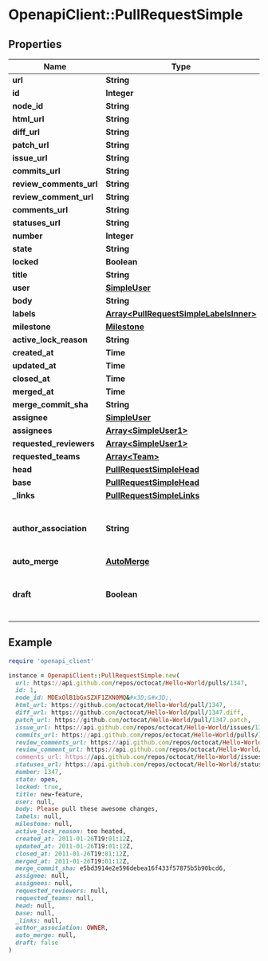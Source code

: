 # OpenapiClient::PullRequestSimple

## Properties

| Name | Type | Description | Notes |
| ---- | ---- | ----------- | ----- |
| **url** | **String** |  |  |
| **id** | **Integer** |  |  |
| **node_id** | **String** |  |  |
| **html_url** | **String** |  |  |
| **diff_url** | **String** |  |  |
| **patch_url** | **String** |  |  |
| **issue_url** | **String** |  |  |
| **commits_url** | **String** |  |  |
| **review_comments_url** | **String** |  |  |
| **review_comment_url** | **String** |  |  |
| **comments_url** | **String** |  |  |
| **statuses_url** | **String** |  |  |
| **number** | **Integer** |  |  |
| **state** | **String** |  |  |
| **locked** | **Boolean** |  |  |
| **title** | **String** |  |  |
| **user** | [**SimpleUser**](SimpleUser.md) |  |  |
| **body** | **String** |  |  |
| **labels** | [**Array&lt;PullRequestSimpleLabelsInner&gt;**](PullRequestSimpleLabelsInner.md) |  |  |
| **milestone** | [**Milestone**](Milestone.md) |  |  |
| **active_lock_reason** | **String** |  | [optional] |
| **created_at** | **Time** |  |  |
| **updated_at** | **Time** |  |  |
| **closed_at** | **Time** |  |  |
| **merged_at** | **Time** |  |  |
| **merge_commit_sha** | **String** |  |  |
| **assignee** | [**SimpleUser**](SimpleUser.md) |  |  |
| **assignees** | [**Array&lt;SimpleUser1&gt;**](SimpleUser1.md) |  | [optional] |
| **requested_reviewers** | [**Array&lt;SimpleUser1&gt;**](SimpleUser1.md) |  | [optional] |
| **requested_teams** | [**Array&lt;Team&gt;**](Team.md) |  | [optional] |
| **head** | [**PullRequestSimpleHead**](PullRequestSimpleHead.md) |  |  |
| **base** | [**PullRequestSimpleHead**](PullRequestSimpleHead.md) |  |  |
| **_links** | [**PullRequestSimpleLinks**](PullRequestSimpleLinks.md) |  |  |
| **author_association** | **String** | How the author is associated with the repository. |  |
| **auto_merge** | [**AutoMerge**](AutoMerge.md) |  |  |
| **draft** | **Boolean** | Indicates whether or not the pull request is a draft. | [optional] |

## Example

```ruby
require 'openapi_client'

instance = OpenapiClient::PullRequestSimple.new(
  url: https://api.github.com/repos/octocat/Hello-World/pulls/1347,
  id: 1,
  node_id: MDExOlB1bGxSZXF1ZXN0MQ&#x3D;&#x3D;,
  html_url: https://github.com/octocat/Hello-World/pull/1347,
  diff_url: https://github.com/octocat/Hello-World/pull/1347.diff,
  patch_url: https://github.com/octocat/Hello-World/pull/1347.patch,
  issue_url: https://api.github.com/repos/octocat/Hello-World/issues/1347,
  commits_url: https://api.github.com/repos/octocat/Hello-World/pulls/1347/commits,
  review_comments_url: https://api.github.com/repos/octocat/Hello-World/pulls/1347/comments,
  review_comment_url: https://api.github.com/repos/octocat/Hello-World/pulls/comments{/number},
  comments_url: https://api.github.com/repos/octocat/Hello-World/issues/1347/comments,
  statuses_url: https://api.github.com/repos/octocat/Hello-World/statuses/6dcb09b5b57875f334f61aebed695e2e4193db5e,
  number: 1347,
  state: open,
  locked: true,
  title: new-feature,
  user: null,
  body: Please pull these awesome changes,
  labels: null,
  milestone: null,
  active_lock_reason: too heated,
  created_at: 2011-01-26T19:01:12Z,
  updated_at: 2011-01-26T19:01:12Z,
  closed_at: 2011-01-26T19:01:12Z,
  merged_at: 2011-01-26T19:01:12Z,
  merge_commit_sha: e5bd3914e2e596debea16f433f57875b5b90bcd6,
  assignee: null,
  assignees: null,
  requested_reviewers: null,
  requested_teams: null,
  head: null,
  base: null,
  _links: null,
  author_association: OWNER,
  auto_merge: null,
  draft: false
)
```

